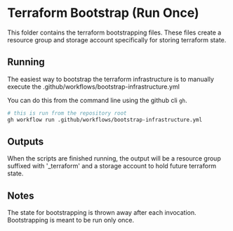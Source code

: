 # Terraform Bootstrap (Run Once)

This folder contains the terraform bootstrapping files. These files create a resource group and storage account specifically for storing terraform state. 

## Running

The easiest way to bootstrap the terraform infrastructure is to manually execute the .github/workflows/bootstrap-infrastructure.yml

You can do this from the command line using the github cli `gh`. 

```bash
# this is run from the repository root
gh workflow run .github/workflows/bootstrap-infrastructure.yml
```

## Outputs

When the scripts are finished running, the output will be a resource group suffixed with '_terraform' and a storage account to hold future terraform state. 

## Notes

The state for bootstrapping is thrown away after each invocation. Bootstrapping is meant to be run only once. 